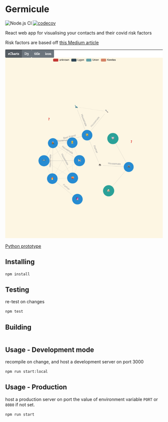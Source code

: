 # Germicule

![Node.js CI](https://github.com/derwentx/germicule/workflows/Node.js%20CI/badge.svg)
[![codecov](https://codecov.io/gh/derwentx/germicule/branch/master/graph/badge.svg)](https://codecov.io/gh/derwentx/germicule)

React web app for visualising your contacts and their covid risk factors

Risk factors are based off [this Medium article](https://medium.com/@evelindacker/covid-care-e2ede67428d4)

![Germicule Screenshot](img/germicule.png)

[Python prototype](https://github.com/derwentx/python-germicule/)

## Installing

```bash
npm install
```

## Testing

re-test on changes

```bash
npm test
```

## Building

```bash

```

## Usage - Development mode

recompile on change, and host a development server on port 3000

```bash
npm run start:local
```

## Usage - Production

host a production server on port the value of environment variable `PORT` or `8080` if not set.

```bash
npm run start
```